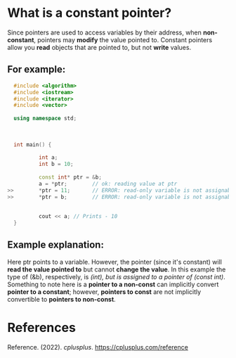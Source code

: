 # What is a constant pointer? 

Since pointers are used to access variables by their address, when **non-constant**, pointers may **modify** the value pointed to. Constant 
pointers allow you **read** objects that are pointed to, but not **write** values. 

## For example: 
```cpp 
  #include <algorithm>
  #include <iostream>
  #include <iterator>
  #include <vector>
  
  using namespace std;
  
  
  
  int main() {
  
          int a;
          int b = 10;
  
          const int* ptr = &b;
          a = *ptr;        // ok: reading value at ptr 
>>        *ptr = 11;       // ERROR: read-only variable is not assignable   
>>        *ptr = b;        // ERROR: read-only variable is not assignable
                             
                                                                              
          cout << a; // Prints - 10                                           
  }   
``` 

## Example explanation: 
Here ptr points to a variable. However, the pointer (since it's constant) will **read the value pointed to** but cannot **change the value**. In this 
example the type of (&b), respectively, is **(int*)**, but is assigned to a pointer of **(const int*)**. Something to note here is a **pointer to a non-const** can implicitly convert **pointer to a constant**; however, **pointers to const** are not implicitly convertible to **pointers to non-const**. 

# References 
Reference. (2022). *cplusplus*. <https://cplusplus.com/reference> 
